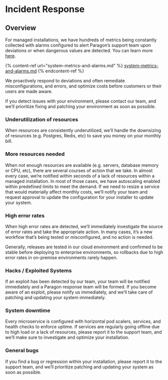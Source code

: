 # Incident Response

## Overview

For managed installations, we have hundreds of metrics being constantly collected with alarms configured to alert Paragon’s support team upon deviations or when dangerous values are detected. You can learn more [here](system-metrics-and-alarms.md).

{% content-ref url="system-metrics-and-alarms.md" %}
[system-metrics-and-alarms.md](system-metrics-and-alarms.md)
{% endcontent-ref %}

We proactively respond to deviations and often remediate misconfigurations, and errors, and optimize costs before customers or their users are made aware.

If you detect issues with your environment, please contact our team, and we’ll prioritize fixing and patching your environment as soon as possible.

### Underutilization of resources

When resources are consistently underutilized, we’ll handle the downsizing of resources (e.g. Postgres, Redis, etc) to save you money on your monthly bill.

### More resources needed

When not enough resources are available (e.g. servers, database memory or CPU, etc), there are several courses of action that we take. In almost every case, we’re notified within seconds of a lack of resources within a managed installation. In most of those cases, we have autoscaling enabled within predefined limits to meet the demand. If we need to resize a service that would materially affect monthly costs, we’ll notify your team and request approval to update the configuration for your installer to update your system.

### High error rates

When high error rates are detected, we’ll immediately investigate the source of error rates and take the appropriate action. In many cases, it’s a new workflow that’s being tested or misconfigured, and no action is needed.

Generally, releases are tested in our cloud environment and confirmed to be stable before deploying to enterprise environments, so rollbacks due to high error rates in on-premise environments rarely happen.

### Hacks / Exploited Systems

If an exploit has been detected by our team, your team will be notified immediately and a Paragon response team will be formed. If you become aware of an exploit, please notify us immediately, and we’ll take care of patching and updating your system immediately.

### System downtime

Every microservice is configured with horizontal pod scalers, services, and health checks to enforce uptime. If services are regularly going offline due to high load or a lack of resources, please report it to the support team, and we’ll make sure to investigate and optimize your installation.

### General bugs

If you find a bug or regression within your installation, please report it to the support team, and we’ll prioritize patching and updating your system as soon as possible.
